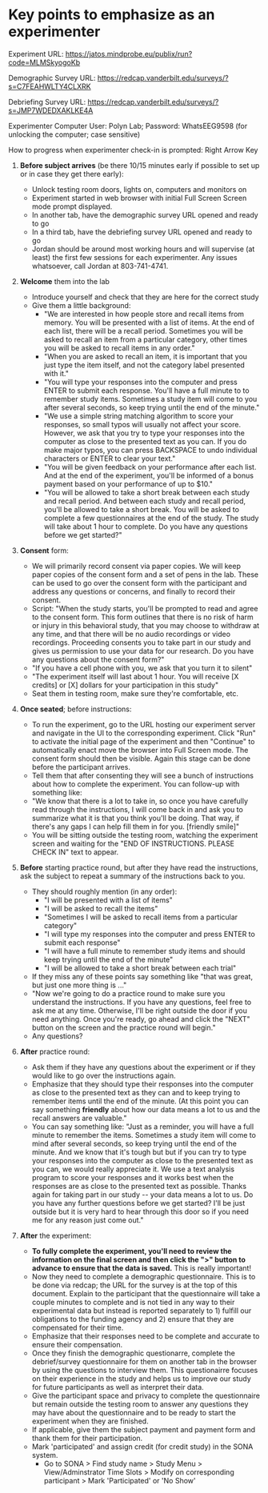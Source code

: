 # Key points to emphasize as an experimenter

Experiment URL: https://jatos.mindprobe.eu/publix/run?code=MLMSkyogoKb

Demographic Survey URL: https://redcap.vanderbilt.edu/surveys/?s=C7FEAHWLTY4CLXRK

Debriefing Survey URL: https://redcap.vanderbilt.edu/surveys/?s=JMP7WDEDXAKLKE4A

Experimenter Computer User: Polyn Lab; Password: WhatsEEG9598 (for unlocking the computer; case sensitive)

How to progress when experimenter check-in is prompted: Right Arrow Key

1.  **Before subject arrives** (be there 10/15 minutes early if possible to set up or in case they get there early):
    -   Unlock testing room doors, lights on, computers and monitors on
    -   Experiment started in web browser with initial Full Screen Screen mode prompt displayed.
    -   In another tab, have the demographic survey URL opened and ready to go
    -   In a third tab, have the debriefing survey URL opened and ready to go
    -   Jordan should be around most working hours and will supervise (at least) the first few sessions for each experimenter. Any issues whatsoever, call Jordan at 803-741-4741.

2. **Welcome** them into the lab
    -   Introduce yourself and check that they are here for the correct study
    -   Give them a little background:
        -    "We are interested in how people store and recall items from memory. You will be presented with a list of items. At the end of each list, there will be a recall period. Sometimes you will be asked to recall an item from a particular category, other times you will be asked to recall items in any order."
        -    "When you are asked to recall an item, it is important that you just type the item itself, and not the category label presented with it."
        -    "You will type your responses into the computer and press ENTER to submit each response. You'll have a full minute to to remember study items. Sometimes a study item will come to you after several seconds, so keep trying until the end of the minute."
        -    "We use a simple string matching algorithm to score your responses, so small typos will usually not affect your score. However, we ask that you try to type your responses into the computer as close to the presented text as you can. If you do make major typos, you can press BACKSPACE to undo individual characters or ENTER to clear your text."
        -    "You will be given feedback on your performance after each list. And at the end of the experiment, you'll be informed of a bonus payment based on your performance of up to $10."
        -    "You will be allowed to take a short break between each study and recall period. And between each study and recall period, you'll be allowed to take a short break. You will be asked to complete a few questionnaires at the end of the study. The study will take about 1 hour to complete. Do you have any questions before we get started?"

3. **Consent** form: 
    -   We will primarily record consent via paper copies. We will keep paper copies of the consent form and a set of pens in the lab. These can be used to go over the consent form with the participant and address any questions or concerns, and finally to record their consent.
    -   Script: "When the study starts, you'll be prompted to read and agree to the consent form. This form outlines that there is no risk of harm or injury in this behavioral study, that you may choose to withdraw at any time, and that there will be no audio recordings or video recordings. Proceeding consents you to take part in our study and gives us permission to use your data for our research. Do you have any questions about the consent form?"
    -   "If you have a cell phone with you, we ask that you turn it to silent"
    -   "The experiment itself will last about 1 hour. You will receive [X credits] or [X] dollars for your participation in this study"
    -   Seat them in testing room, make sure they're comfortable, etc.

4. **Once seated**; before instructions:
    -   To run the experiment, go to the URL hosting our experiment server and navigate in the UI to the corresponding experiment. Click "Run" to activate the initial page of the experiment and then "Continue" to automatically enact move the browser into Full Screen mode. The consent form should then be visible. Again this stage can be done before the participant arrives.
    -   Tell them that after consenting they will see a bunch of instructions about how to complete the experiment. You can follow-up with something like:
    -   "We know that there is a lot to take in, so once you have carefully read through the instructions, I will come back in and ask you to summarize what it is that you think you'll be doing. That way, if there's any gaps I can help fill them in for you. [friendly smile]"
    -   You will be sitting outside the testing room, watching the experiment screen and waiting for the "END OF INSTRUCTIONS. PLEASE CHECK IN" text to appear.

5. **Before** starting practice round, but after they have read the instructions, ask the subject to repeat a summary of the instructions back to you. 
   - They should roughly mention (in any order):
     -  "I will be presented with a list of items"
     -  "I will be asked to recall the items"
     -  "Sometimes I will be asked to recall items from a particular category"
     -  "I will type my responses into the computer and press ENTER to submit each response"
     -  "I will have a full minute to remember study items and should keep trying until the end of the minute"
     -  "I will be allowed to take a short break between each trial"
   -  If they miss any of these points say something like "that was great, but just one more thing is ..."
   -  "Now we're going to do a practice round to make sure you understand the instructions. If you have any questions, feel free to ask me at any time. Otherwise, I'll be right outside the door if you need anything. Once you're ready, go ahead and click the "NEXT" button on the screen and the practice round will begin."
   -  Any questions?

6. **After** practice round:
    -   Ask them if they have any questions about the experiment or if they would like to go over the instructions again.
    -   Emphasize that they should type their responses into the computer as close to the presented text as they can and to keep trying to remember items until the end of the minute. (At this point you can say something **friendly** about how our data means a lot to us and the recall answers are valuable."
    -   You can say something like: "Just as a reminder, you will have a full minute to remember the items. Sometimes a study item will come to mind after several seconds, so keep trying until the end of the minute. And we know that it's tough but but if you can try to type your responses into the computer as close to the presented text as you can, we would really appreciate it. We use a text analysis program to score your responses and it works best when the responses are as close to the presented text as possible. Thanks again for taking part in our study -- your data means a lot to us. Do you have any further questions before we get started? I'll be just outside but it is very hard to hear through this door so if you need me for any reason just come out."

7. **After** the experiment:
   - **To fully complete the experiment, you'll need to review the information on the final screen and then click the ">" button to advance to ensure that the data is saved.** This is really important!
    -   Now they need to complete a demographic questionnaire. This is to be done via redcap; the URL for the survey is at the top of this document. Explain to the participant that the questionnaire will take a couple minutes to complete and is not tied in any way to their experimental data but instead is reported separately to 1) fulfill our obligations to the funding agency and 2) ensure that they are compensated for their time. 
    -   Emphasize that their responses need to be complete and accurate to ensure their compensation.
   - Once they finish the demographic questionarre, complete the debrief/survey questionnaire for them on another tab in the browser by using the questions to interview them. This questionairre focuses on their experience in the study and helps us to improve our study for future participants as well as interpret their data.
    -   Give the participant space and privacy to complete the questionnaire but remain outside the testing room to answer any questions they may have about the questionnaire and to be ready to start the experiment when they are finished.
   - If applicable, give them the subject payment and payment form and thank them for their participation. 
   - Mark 'participated' and assign credit (for credit study) in the SONA system.
     - Go to SONA > Find study name > Study Menu > View/Adminstrator Time Slots > Modify on corresponding participant > Mark 'Participated' or 'No Show'
